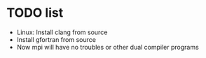 # TODO list

- Linux: Install clang from source
- Install gfortran from source
- Now mpi will have no troubles or other dual compiler programs
